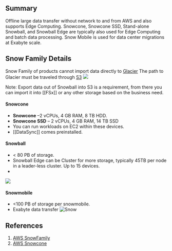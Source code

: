 ## Summary
Offline large data transfer without network to and from AWS and also supports Edge Computing. Snowcone, Snowcone SSD, Stand-alone Snowball, and Snowball Edge are typically also used for Edge Computing and batch data processing. Snow Mobile is used for data center migrations at Exabyte scale.

## Snow Family Details
Snow Family of products cannot import data directly to [Glacier](S3%20Storage%20Class.md#Glacier) The path to Glacier must be traveled through [S3](S3.md)
![](snowball_glacier_process.png)

Note: Export data out of Snowball into S3 is a requirement, from there you can import it into [[FSx]] or any other storage based on the business need.
#### Snowcone 
- **Snowcone** –2 vCPUs, 4 GB RAM,  8 TB HDD.
- **Snowcone SSD** – 2 vCPUs, 4 GB RAM,  14 TB SSD
- You can run workloads on EC2 within these devices.
- [[DataSync]] comes preinstalled.

#### Snowball
* < 80 PB of storage.
* Snowball Edge can be Cluster for more storage, typically 45TB per node in a leader-less cluster. Up to 15 devices.
* 
![](snowball_v_snowball_edge_table.png)
#### Snowmobile
- <100 PB of storage per snowmobile.
- Exabyte data transfer
![Snow](snow_family_table.png)

## References

1. [AWS SnowFamily](https://docs.aws.amazon.com/snowball/index.html)
2. [AWS Snowcone](https://docs.aws.amazon.com/snowball/latest/snowcone-guide/snowcone-what-is-snowcone.html)